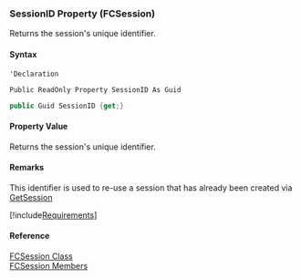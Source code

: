 ﻿### SessionID Property (FCSession)

Returns the session's unique identifier.

#### Syntax

```vbnet
'Declaration

Public ReadOnly Property SessionID As Guid
```

```csharp
public Guid SessionID {get;}
```

#### Property Value

Returns the session's unique identifier.

#### Remarks

This identifier is used to re-use a session that has already been created via [GetSession](fcSDK~FChoice.Foundation.Clarify.ClarifyApplication~GetSession.md)

[!include[Requirements](../partials/requirements.md)]

#### Reference

[FCSession Class](fcSDK~FChoice.Foundation.FCSession.md)  
[FCSession Members](fcSDK~FChoice.Foundation.FCSession_members.md)